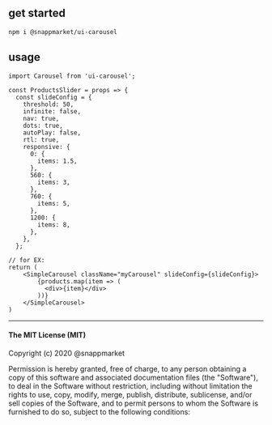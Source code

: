 ## get started
```bash 
npm i @snappmarket/ui-carousel
```


## usage
```js6
import Carousel from 'ui-carousel';

const ProductsSlider = props => {
  const slideConfig = {
    threshold: 50,
    infinite: false,
    nav: true,
    dots: true,
    autoPlay: false,
    rtl: true,
    responsive: {
      0: {
        items: 1.5,
      },
      560: {
        items: 3,
      },
      760: {
        items: 5,
      },
      1200: {
        items: 8,
      },
    },
  };

// for EX:
return (
	<SimpleCarousel className="myCarousel" slideConfig={slideConfig}>
		{products.map(item => (
		  <div>{item}</div>
		))}
	</SimpleCarousel>
)
```


---
#### The MIT License (MIT)

Copyright (c) 2020 @snappmarket

Permission is hereby granted, free of charge, to any person obtaining a copy
of this software and associated documentation files (the "Software"), to deal
in the Software without restriction, including without limitation the rights
to use, copy, modify, merge, publish, distribute, sublicense, and/or sell
copies of the Software, and to permit persons to whom the Software is
furnished to do so, subject to the following conditions: